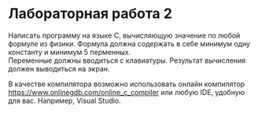 # Лабораторная работа 2
 
Написать программу на языке С, вычисляющую значение по любой формуле из физики. 
Формула должна содержать в себе минимум одну константу и минимум 5 перменных.  
Переменные должны вводиться с клавиатуры. 
Результат вычисления должен выводиться на экран. 

В качестве компилятора возможно использовать онлайн компилятор https://www.onlinegdb.com/online_c_compiler или любую IDE, удобную для вас. Например, Visual Studio.

